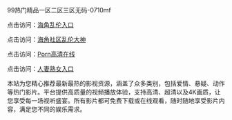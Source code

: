 99热门精品一区二区三区无码-0710mf

点击访问：<a href="https://heiliaoxqkkct.pages.dev">海角乱伦入口</a>

点击访问：<a href="https://heiliaoxwd5i8.pages.dev">海角社区乱伦大神</a>

点击访问：<a href="https://heiliaowt0d7p.pages.dev">Porn高清在线</a>

点击访问：<a href="https://heiliaoga6s9v.pages.dev">人妻熟女入口</a>

本站为您精心推荐最新最热的影视资源，涵盖了众多类别，包括爱情、悬疑、动作等热门影片。平台提供高质量的视频播放体验，支持高清、超清以及4K画质，让您享受每一场视听盛宴。所有影片都可免费下载或在线观看，随时随地享受影片内容，满足您不同的娱乐需求。

<span style="display:none;">[Canonical link](https://github.com/gv20250710/gv16 ）</span>
